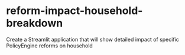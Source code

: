 # reform-impact-household-breakdown
Create a Streamlit application that will show detailed impact of specific PolicyEngine reforms on household
